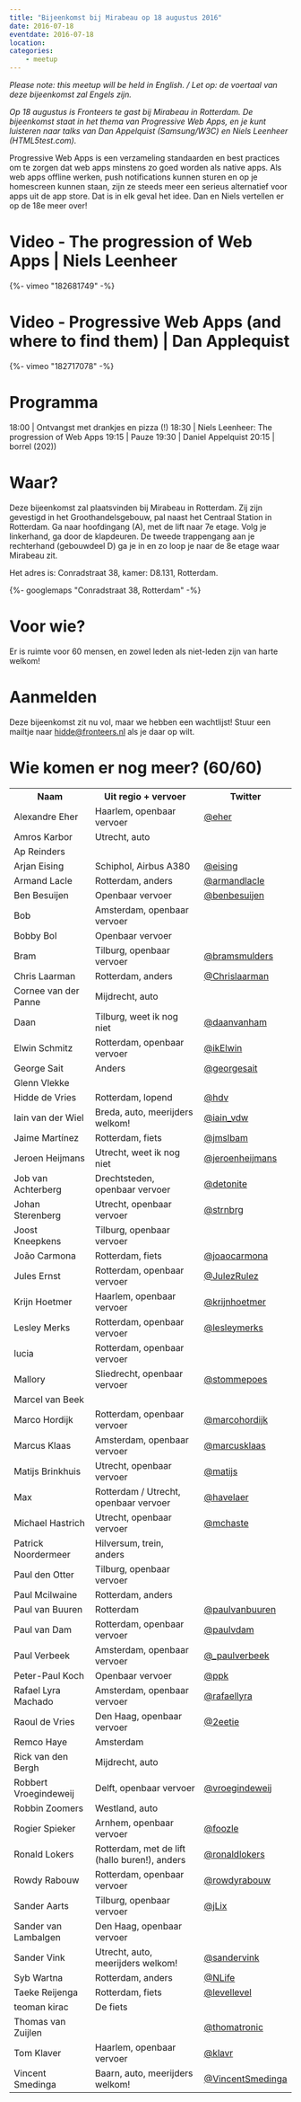 ```yaml
---
title: "Bijeenkomst bij Mirabeau op 18 augustus 2016"
date: 2016-07-18
eventdate: 2016-07-18
location:
categories:
    - meetup
---
```

_Please note: this meetup will be held in English. / Let op: de voertaal van deze bijeenkomst zal Engels zijn._

*Op 18 augustus is Fronteers te gast bij Mirabeau in Rotterdam. De bijeenkomst staat in het thema van Progressive Web Apps, en je kunt luisteren naar talks van Dan Appelquist (Samsung/W3C) en Niels Leenheer (HTML5test.com).*

Progressive Web Apps is een verzameling standaarden en best practices om te zorgen dat web apps minstens zo goed worden als native apps. Als web apps offline werken, push notifications kunnen sturen en op je homescreen kunnen staan, zijn ze steeds meer een serieus alternatief voor apps uit de app store. Dat is in elk geval het idee. Dan en Niels vertellen er op de 18e meer over!

# Video - The progression of Web Apps | Niels Leenheer

{%- vimeo "182681749" -%}

# Video - Progressive Web Apps (and where to find them) | Dan Applequist

{%- vimeo "182717078" -%}

# Programma

18:00 | Ontvangst met drankjes en pizza (!)
18:30 | Niels Leenheer: The progression of Web Apps
19:15 | Pauze
19:30 | Daniel Appelquist
20:15 | borrel (202))

# Waar?

Deze bijeenkomst zal plaatsvinden bij Mirabeau in Rotterdam. Zij zijn gevestigd in het Groothandelsgebouw, pal naast het Centraal Station in Rotterdam. Ga naar hoofdingang (A), met de lift naar 7e etage. Volg je linkerhand, ga door de klapdeuren. De tweede trappengang aan je rechterhand (gebouwdeel D) ga je in en zo loop je naar de 8e etage waar Mirabeau zit.



Het adres is: Conradstraat 38, kamer: D8.131, Rotterdam.

{%- googlemaps "Conradstraat 38, Rotterdam" -%}

# Voor wie?

Er is ruimte voor 60 mensen, en zowel leden als niet-leden zijn van harte welkom!

# Aanmelden



Deze bijeenkomst zit nu vol, maar we hebben een wachtlijst! Stuur een mailtje naar hidde@fronteers.nl als je daar op wilt.

# Wie komen er nog meer? (60/60)

<table>
<tr>
<th scope="col">Naam</th>
<th scope="col">Uit regio + vervoer</th>
<th scope="col">Twitter</th>
</tr>
<tr>
<td>Alexandre Eher</td>
<td>Haarlem, openbaar vervoer</td>
<td><a href="https://twitter.com/eher" rel="nofollow">@eher</a></td>
</tr>
<tr>
<td>Amros Karbor</td>
<td>Utrecht, auto</td>
<td></td>
</tr>
<tr>
<td>Ap Reinders</td>
<td></td>
<td></td>
</tr>
<tr>
<td>Arjan Eising</td>
<td>Schiphol, Airbus A380</td>
<td><a href="https://twitter.com/eising" rel="nofollow">@eising</a></td>
</tr>
<tr>
<td>Armand Lacle</td>
<td>Rotterdam, anders</td>
<td><a href="https://twitter.com/armandlacle" rel="nofollow">@armandlacle</a></td>
</tr>
<tr>
<td>Ben Besuijen</td>
<td>Openbaar vervoer</td>
<td><a href="https://twitter.com/benbesuijen" rel="nofollow">@benbesuijen</a></td>
</tr>
<tr>
<td>Bob</td>
<td>Amsterdam, openbaar vervoer</td>
<td></td>
</tr>
<tr>
<td>Bobby Bol</td>
<td>Openbaar vervoer</td>
<td></td>
</tr>
<tr>
<td>Bram</td>
<td>Tilburg, openbaar vervoer</td>
<td><a href="https://twitter.com/bramsmulders" rel="nofollow">@bramsmulders</a></td>
</tr>
<tr>
<td>Chris Laarman</td>
<td>Rotterdam, anders</td>
<td><a href="https://twitter.com/Chrislaarman" rel="nofollow">@Chrislaarman</a></td>
</tr>
<tr>
<td>Cornee van der Panne</td>
<td>Mijdrecht, auto</td>
<td></td>
</tr>
<tr>
<td>Daan</td>
<td>Tilburg, weet ik nog niet</td>
<td><a href="https://twitter.com/daanvanham" rel="nofollow">@daanvanham</a></td>
</tr>
<tr>
<td>Elwin Schmitz</td>
<td>Rotterdam, openbaar vervoer</td>
<td><a href="https://twitter.com/ikElwin" rel="nofollow">@ikElwin</a></td>
</tr>
<tr>
<td>George Sait</td>
<td>Anders</td>
<td><a href="https://twitter.com/georgesait" rel="nofollow">@georgesait</a></td>
</tr>
<tr>
<td>Glenn Vlekke</td>
<td></td>
<td></td>
</tr>
<tr>
<td>Hidde de Vries</td>
<td>Rotterdam, lopend</td>
<td><a href="https://twitter.com/hdv" rel="nofollow">@hdv</a></td>
</tr>
<tr>
<td>Iain van der Wiel</td>
<td>Breda, auto, meerijders welkom!</td>
<td><a href="https://twitter.com/iain_vdw" rel="nofollow">@iain_vdw</a></td>
</tr>
<tr>
<td>Jaime Martínez</td>
<td>Rotterdam, fiets</td>
<td><a href="https://twitter.com/jmslbam" rel="nofollow">@jmslbam</a></td>
</tr>
<tr>
<td>Jeroen Heijmans</td>
<td>Utrecht, weet ik nog niet</td>
<td><a href="https://twitter.com/jeroenheijmans" rel="nofollow">@jeroenheijmans</a></td>
</tr>
<tr>
<td>Job van Achterberg</td>
<td>Drechtsteden, openbaar vervoer</td>
<td><a href="https://twitter.com/detonite" rel="nofollow">@detonite</a></td>
</tr>
<tr>
<td>Johan Sterenberg</td>
<td>Utrecht, openbaar vervoer</td>
<td><a href="https://twitter.com/strnbrg" rel="nofollow">@strnbrg</a></td>
</tr>
<tr>
<td>Joost Kneepkens</td>
<td>Tilburg, openbaar vervoer</td>
<td></td>
</tr>
<tr>
<td>João Carmona</td>
<td>Rotterdam, fiets</td>
<td><a href="https://twitter.com/joaocarmona" rel="nofollow">@joaocarmona</a></td>
</tr>
<tr>
<td>Jules Ernst</td>
<td>Rotterdam, openbaar vervoer</td>
<td><a href="https://twitter.com/JulezRulez" rel="nofollow">@JulezRulez</a></td>
</tr>
<tr>
<td>Krijn Hoetmer</td>
<td>Haarlem, openbaar vervoer</td>
<td><a href="https://twitter.com/krijnhoetmer" rel="nofollow">@krijnhoetmer</a></td>
</tr>
<tr>
<td>Lesley Merks</td>
<td>Rotterdam, openbaar vervoer</td>
<td><a href="https://twitter.com/lesleymerks" rel="nofollow">@lesleymerks</a></td>
</tr>
<tr>
<td>lucia</td>
<td>Rotterdam, openbaar vervoer</td>
<td></td>
</tr>
<tr>
<td>Mallory</td>
<td>Sliedrecht, openbaar vervoer</td>
<td><a href="https://twitter.com/stommepoes" rel="nofollow">@stommepoes</a></td>
</tr>
<tr>
<td>Marcel van Beek</td>
<td></td>
<td></td>
</tr>
<tr>
<td>Marco Hordijk</td>
<td>Rotterdam, openbaar vervoer</td>
<td><a href="https://twitter.com/marcohordijk" rel="nofollow">@marcohordijk</a></td>
</tr>
<tr>
<td>Marcus Klaas</td>
<td>Amsterdam, openbaar vervoer</td>
<td><a href="https://twitter.com/marcusklaas" rel="nofollow">@marcusklaas</a></td>
</tr>
<tr>
<td>Matijs Brinkhuis </td>
<td>Utrecht, openbaar vervoer</td>
<td><a href="https://twitter.com/matijs" rel="nofollow">@matijs</a></td>
</tr>
<tr>
<td>Max</td>
<td>Rotterdam / Utrecht, openbaar vervoer</td>
<td><a href="https://twitter.com/havelaer" rel="nofollow">@havelaer</a></td>
</tr>
<tr>
<td>Michael Hastrich</td>
<td>Utrecht, openbaar vervoer</td>
<td><a href="https://twitter.com/mchaste" rel="nofollow">@mchaste</a></td>
</tr>
<tr>
<td>Patrick Noordermeer</td>
<td>Hilversum, trein, anders</td>
<td></td>
</tr>
<tr>
<td>Paul den Otter</td>
<td>Tilburg, openbaar vervoer</td>
<td></td>
</tr>
<tr>
<td>Paul Mcilwaine</td>
<td>Rotterdam, anders</td>
<td></td>
</tr>
<tr>
<td>Paul van Buuren</td>
<td>Rotterdam</td>
<td><a href="https://twitter.com/paulvanbuuren" rel="nofollow">@paulvanbuuren</a></td>
</tr>
<tr>
<td>Paul van Dam</td>
<td>Rotterdam, openbaar vervoer</td>
<td><a href="https://twitter.com/paulvdam" rel="nofollow">@paulvdam</a></td>
</tr>
<tr>
<td>Paul Verbeek</td>
<td>Amsterdam, openbaar vervoer</td>
<td><a href="https://twitter.com/_paulverbeek" rel="nofollow">@_paulverbeek</a></td>
</tr>
<tr>
<td>Peter-Paul Koch</td>
<td>Openbaar vervoer</td>
<td><a href="https://twitter.com/ppk" rel="nofollow">@ppk</a></td>
</tr>
<tr>
<td>Rafael Lyra Machado</td>
<td>Amsterdam, openbaar vervoer</td>
<td><a href="https://twitter.com/rafaellyra" rel="nofollow">@rafaellyra</a></td>
</tr>
<tr>
<td>Raoul de Vries</td>
<td>Den Haag, openbaar vervoer</td>
<td><a href="https://twitter.com/2eetie" rel="nofollow">@2eetie</a></td>
</tr>
<tr>
<td>Remco Haye</td>
<td>Amsterdam</td>
<td></td>
</tr>
<tr>
<td>Rick van den Bergh</td>
<td>Mijdrecht, auto</td>
<td></td>
</tr>
<tr>
<td>Robbert Vroegindeweij</td>
<td>Delft, openbaar vervoer</td>
<td><a href="https://twitter.com/vroegindeweij" rel="nofollow">@vroegindeweij</a></td>
</tr>
<tr>
<td>Robbin Zoomers</td>
<td>Westland, auto</td>
<td></td>
</tr>
<tr>
<td>Rogier Spieker</td>
<td>Arnhem, openbaar vervoer</td>
<td><a href="https://twitter.com/foozle" rel="nofollow">@foozle</a></td>
</tr>
<tr>
<td>Ronald Lokers</td>
<td>Rotterdam, met de lift (hallo buren!), anders</td>
<td><a href="https://twitter.com/ronaldlokers" rel="nofollow">@ronaldlokers</a></td>
</tr>
<tr>
<td>Rowdy Rabouw</td>
<td>Rotterdam, openbaar vervoer</td>
<td><a href="https://twitter.com/rowdyrabouw" rel="nofollow">@rowdyrabouw</a></td>
</tr>
<tr>
<td>Sander Aarts</td>
<td>Tilburg, openbaar vervoer</td>
<td><a href="https://twitter.com/jLix" rel="nofollow">@jLix</a></td>
</tr>
<tr>
<td>Sander van Lambalgen</td>
<td>Den Haag, openbaar vervoer</td>
<td></td>
</tr>
<tr>
<td>Sander Vink</td>
<td>Utrecht, auto, meerijders welkom!</td>
<td><a href="https://twitter.com/sandervink" rel="nofollow">@sandervink</a></td>
</tr>
<tr>
<td>Syb Wartna</td>
<td>Rotterdam, anders</td>
<td><a href="https://twitter.com/NLife" rel="nofollow">@NLife</a></td>
</tr>
<tr>
<td>Taeke Reijenga</td>
<td>Rotterdam, fiets</td>
<td><a href="https://twitter.com/levellevel" rel="nofollow">@levellevel</a></td>
</tr>
<tr>
<td>teoman kirac</td>
<td>De fiets</td>
<td></td>
</tr>
<tr>
<td>Thomas van Zuijlen</td>
<td></td>
<td><a href="https://twitter.com/thomatronic" rel="nofollow">@thomatronic</a></td>
</tr>
<tr>
<td>Tom Klaver</td>
<td>Haarlem, openbaar vervoer</td>
<td><a href="https://twitter.com/klavr" rel="nofollow">@klavr</a></td>
</tr>
<tr>
<td>Vincent Smedinga</td>
<td>Baarn, auto, meerijders welkom!</td>
<td><a href="https://twitter.com/VincentSmedinga" rel="nofollow">@VincentSmedinga</a></td>
</tr>
</table>
